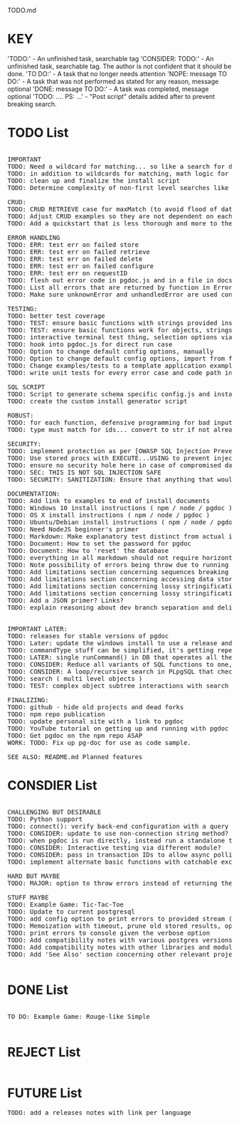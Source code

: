 TODO.md

# KEY

'TODO:' - An unfinished task, searchable tag
'CONSIDER: TODO:' - An unfinished task, searchable tag. The author is not confident that it should be done.
'TO DO:' - A task that no longer needs attention
'NOPE: message TO DO:' - A task that was not performed as stated for any reason, message optional
'DONE: message TO DO:' - A task was completed, message optional
'TODO: .... PS: ...' - "Post script" details added after to prevent breaking search.

# TODO List

<pre>

IMPORTANT
TODO: Need a wildcard for matching... so like a search for documents that have ANY value under 'id'.
TODO: in addition to wildcards for matching, math logic for things like age <, > given #
TODO: clean up and finalize the install script
TODO: Determine complexity of non-first level searches like this { o: 1, j:{ x: 1, y:2 } } @> { o: 1, j:{ x: 1 } }

CRUD:
TODO: CRUD RETRIEVE case for maxMatch (to avoid flood of data)
TODO: Adjust CRUD examples so they are not dependent on each other... each should work fine in isolation
TODO: Add a quickstart that is less thorough and more to the point then the CRUD examples. It uses final case type stuff only, rather then building up. Making use of IDs, maxMatch 0/1.

ERROR HANDLING
TODO: ERR: test err on failed store
TODO: ERR: test err on failed retrieve
TODO: ERR: test err on failed delete
TODO: ERR: test err on failed configure
TODO: ERR: test err on requestID
TODO: flesh out error code in pgdoc.js and in a file in docs/
TODO: List all errors that are returned by function in Errors.md
TODO: Make sure unknownError and unhandledError are used consistently

TESTING:
TODO: better test coverage
TODO: TEST: ensure basic functions with strings provided instead
TODO: TEST: ensure basic functions work for objects, strings
TODO: interactive terminal test thing, selection options via numbers
TODO: hook into pgdoc.js for direct run case
TODO: Option to change default config options, manually
TODO: Option to change default config options, import from file
TODO: Change examples/tests to a template application example.
TODO: write unit tests for every error case and code path in pgdoc, put them in testPgdoc.js

SQL SCRIPT
TODO: Script to generate schema specific config.js and install_*.sql
TODO: create the custom install generator script

ROBUST:
TODO: for each function, defensive programming for bad input. null data or search for instance.
TODO: type must match for ids... convert to str if not already! And make note of this in tutorials.

SECURITY:
TODO: implement protection as per [OWASP SQL Injection Prevention Cheat Sheet](https://github.com/OWASP/CheatSheetSeries/blob/master/cheatsheets/SQL_Injection_Prevention_Cheat_Sheet.md)
TODO: Use stored procs with EXECUTE...USING to prevent injection. SEE: [PostgresQL Docs](https://www.postgresql.org/docs/11/plpgsql-statements.html#PLPGSQL-STATEMENTS-EXECUTING-DYN)
TODO: ensure no security hole here in case of compromised database / database connection
TODO: SEC: THIS IS NOT SQL INJECTION SAFE
TODO: SECURITY: SANITIZATION: Ensure that anything that would break postgres fails with an error code. Validate everything that would be passed through.

DOCUMENTATION:
TODO: Add link to examples to end of install documents
TODO: Windows 10 install instructions ( npm / node / pgdoc )
TODO: OS X install instructions ( npm / node / pgdoc )
TODO: Ubuntu/Debian install instructions ( npm / node / pgdoc )
TODO: Need NodeJS beginner's primer
TODO: Markdown: Make explanatory test distinct from actual instructions via formatting in all INSTALL documents.
TODO: Document: How to set the password for pgdoc
TODO: Document: How to 'reset' the database
TODO: everything in all markdown should not require horizontal scrolling on a normal sized window
TODO: Note possibility of errors being throw due to running out of memory, call stack depth, etc.
TODO: Add limitations section concerning sequences breaking at scale
TODO: Add limitations section concerning accessing data store in db by other means
TODO: Add limitations section concerning lossy stringification around ES 6+ classes
TODO: Add limitations section concerning lossy stringification around circle references
TODO: Add a JSON primer? Links?
TODO: explain reasoning about dev branch separation and deliberate storage in regards to github and small downloads and easily understood commits in CONTRIBUTING.md


IMPORTANT LATER:
TODO: releases for stable versions of pgdoc
TODO: Later: update the windows install to use a release and verify it isn't prevented from loading via Chrome or Windows security
TODO: commandType stuff can be simplified, it's getting repetitive
TODO: LATER: single runCommand() in DB that operates all the functions, eliminating client side SQL and streamlining return value handling.
TODO: CONSIDER: Reduce all variants of SQL functions to one, which detects which path to take based on a code. pgdoc.runCommand()
TODO: CONSIDER: A loop/recursive search in PLpgSQL that checks each step of the object looking for a match. Where, if it branches, all branch heads need to match. If it does not branch, a match is a hit.
TODO: search ( multi level objects )
TODO: TEST: complex object subtree interactions with search

FINALIZING:
TODO: github - hide old projects and dead forks
TODO: npm repo publication
TODO: update personal site with a link to pgdoc
TODO: YouTube tutorial on getting up and running with pgdoc
TODO: Get pgdoc on the npm repo ASAP
WORK: TODO: Fix up pg-doc for use as code sample.

SEE ALSO: README.md Planned features
</pre>

# CONSDIER List

<pre>

CHALLENGING BUT DESIRABLE
TODO: Python support
TODO: connect(): verify back-end configuration with a query / sever proc
TODO: CONSIDER: update to use non-connection string method?
TODO: when pgdoc is run directly, instead run a standalone terminal that can execute tests via interactive interface
TODO: CONSIDER: Interactive testing via different module?
TODO: CONSIDER: pass in transaction IDs to allow async polling for return values / error codes
TODO: implement alternate basic functions with catchable exceptions?

HARD BUT MAYBE
TODO: MAJOR: option to throw errors instead of returning them.

STUFF MAYBE
TODO: Example Game: Tic-Tac-Toe
TODO: Update to current postgresql
TODO: add config option to print errors to provided stream ( such as console.err )
TODO: Memoization with timeout, prune old stored results, option: set time to keep alive, option: delete on successful read
TODO: print errors to console given the verbose option
TODO: Add compatibility notes with various postgres versions
TODO: Add compatibility notes with other libraries and modules such as pg-connect
TODO: Add 'See Also' section concerning other relevant projects and modules

</pre>


# DONE List

<pre>

TO DO: Example Game: Rouge-like Simple

</pre>

# REJECT List

<pre>
</pre>

# FUTURE List

<pre>
TODO: add a releases notes with link per language

</pre>
